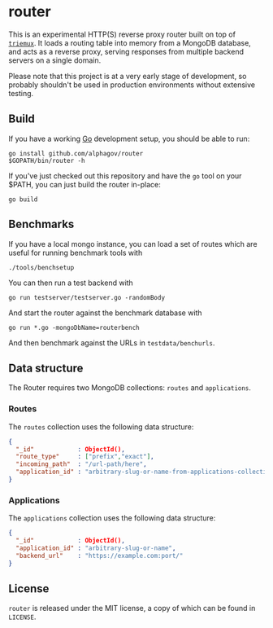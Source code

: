 router
======

This is an experimental HTTP(S) reverse proxy router built on top of
[`triemux`][tm]. It loads a routing table into memory from a MongoDB database,
and acts as a reverse proxy, serving responses from multiple backend servers on
a single domain.

Please note that this project is at a very early stage of development, so
probably shouldn't be used in production environments without extensive testing.

[tm]: https://github.com/alphagov/router/tree/master/triemux

Build
-----

If you have a working [Go][go] development setup, you should be able to run:

    go install github.com/alphagov/router
    $GOPATH/bin/router -h

If you've just checked out this repository and have the `go` tool on your $PATH,
you can just build the router in-place:

    go build

[go]: http://golang.org

Benchmarks
----------

If you have a local mongo instance, you can load a set of routes which are
useful for running benchmark tools with

    ./tools/benchsetup

You can then run a test backend with

    go run testserver/testserver.go -randomBody

And start the router against the benchmark database with

    go run *.go -mongoDbName=routerbench

And then benchmark against the URLs in `testdata/benchurls`.

Data structure
-----------------

The Router requires two MongoDB collections: `routes` and `applications`.

### Routes

The `routes` collection uses the following data structure:

```json
{
  "_id"            : ObjectId(),
  "route_type"     : ["prefix","exact"],
  "incoming_path"  : "/url-path/here",
  "application_id" : "arbitrary-slug-or-name-from-applications-collection"
}
```

### Applications

The `applications` collection uses the following data structure:

```json
{
  "_id"            : ObjectId(),
  "application_id" : "arbitrary-slug-or-name",
  "backend_url"    : "https://example.com:port/"
}
```

License
-------

`router` is released under the MIT license, a copy of which can be found in
`LICENSE`.
